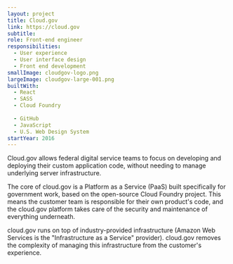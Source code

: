 ```yaml
---
layout: project
title: Cloud.gov
link: https://cloud.gov 
subtitle:
role: Front-end engineer
responsibilities:
  - User experience
  - User interface design
  - Front end development
smallImage: cloudgov-logo.png
largeImage: cloudgov-large-001.png
builtWith:
  - React
  - SASS
  - Cloud Foundry
  
  - GitHub
  - JavaScript
  - U.S. Web Design System
startYear: 2016
---  
```


Cloud.gov allows federal digital service teams to focus on developing and deploying their custom application code, without needing to manage underlying server infrastructure.

The core of cloud.gov is a Platform as a Service (PaaS) built specifically for government work, based on the open-source Cloud Foundry project. This means the customer team is responsible for their own product's code, and the cloud.gov platform takes care of the security and maintenance of everything underneath.

cloud.gov runs on top of industry-provided infrastructure (Amazon Web Services is the "Infrastructure as a Service" provider). cloud.gov removes the complexity of managing this infrastructure from the customer's experience.
